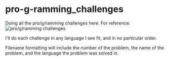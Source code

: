 # pro-g-ramming_challenges

Doing all the pro/g/ramming challenges here. For reference: ![pro/g/ramming challenges](https://imgur.com/OQ6B6ir.png)

I'll do each challenge in any language I see fit, and in no particular order.

Filename formatting will include the number of the problem, the name of the problem, and the language the problem was solved in.
